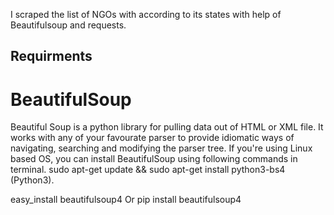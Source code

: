 
I scraped the list of NGOs with according to its states with help of Beautifulsoup and requests.

## Requirments

# BeautifulSoup

Beautiful Soup is a python library for pulling data out of HTML or XML file. It works with any of your favourate parser to provide idiomatic ways of navigating, searching and modifying the parser tree. If you're using Linux based OS, you can install BeautifulSoup using following commands in terminal. sudo apt-get update && sudo apt-get install python3-bs4 (Python3).

easy_install beautifulsoup4 Or pip install beautifulsoup4

